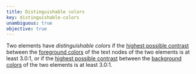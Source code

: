 ```yaml
---
title: Distinguishable colors
key: distinguishable-colors
unambiguous: true
objective: true
---
```


Two elements have _distinguishable colors_ if the [highest possible contrast][] between the [foreground colors][] of the text nodes of the two elements is at least 3.0:1, or if the [highest possible contrast][] between the [background colors][] of the two elements is at least 3.0:1.

[background colors]: #background-colors-of-element 'Definition of background colors of element'
[foreground colors]: #foreground-colors-of-text 'Definition of foreground colors of text'
[highest possible contrast]: #highest-possible-contrast 'Definition of highest possible contrast'